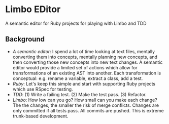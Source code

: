 # Limbo EDitor

A semantic editor for Ruby projects for playing with Limbo and TDD

## Background

* *A semantic editor*: I spend a lot of time looking at text files,
  mentally converting them into concepts, mentally planning new
  concepts, and then converting those new concepts into new text
  changes.  A semantic editor would provide a limited set of actions
  which allow for transformations of an existing AST into another.  Each
  transformation is conceptual: e.g. rename a variable, extract a class,
  add a test.
* *Ruby*: Let's keep this simple and start with supporting Ruby projects
  which use RSpec for testing.
* *TDD*: (1) Write a failing test.  (2) Make the test pass.  (3)
  Refactor.
* *Limbo*: How low can you go?  How small can you make each change?  The
  the changes, the smaller the risk of merge conflicts.  Changes are
  only committed if all tests pass.  All commits are pushed.  This is
  extreme trunk-based development.
